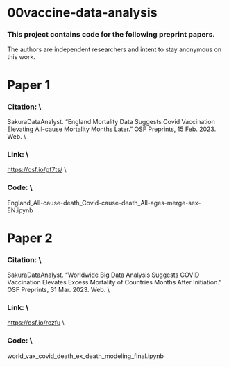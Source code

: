 # 00vaccine-data-analysis
### This project contains code for the following preprint papers.
The authors are independent researchers and intent to stay anonymous on this work.

# Paper 1
### Citation: \
SakuraDataAnalyst. “England Mortality Data Suggests Covid Vaccination Elevating All-cause Mortality Months Later.” OSF Preprints, 15 Feb. 2023. Web. \
### Link: \
https://osf.io/pf7ts/ \
### Code: \
England_All-cause-death_Covid-cause-death_All-ages-merge-sex-EN.ipynb

# Paper 2
### Citation: \
SakuraDataAnalyst. “Worldwide Big Data Analysis Suggests COVID Vaccination Elevates Excess Mortality of Countries Months After Initiation.” OSF Preprints, 31 Mar. 2023. Web. \
### Link: \
https://osf.io/rczfu \
### Code: \
world_vax_covid_death_ex_death_modeling_final.ipynb
